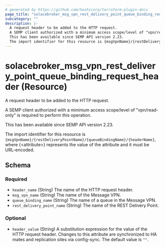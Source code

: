 ```yaml
---
# generated by https://github.com/hashicorp/terraform-plugin-docs
page_title: "solacebroker_msg_vpn_rest_delivery_point_queue_binding_request_header Resource - solacebroker"
subcategory: ""
description: |-
  A request header to be added to the HTTP request.
  A SEMP client authorized with a minimum access scope/level of "vpn/read-only" is required to perform this operation.
  This has been available since SEMP API version 2.23.
  The import identifier for this resource is {msgVpnName}/{restDeliveryPointName}/{queueBindingName}/{headerName}, where {&lt;attribute&gt;} represents the value of the attribute and it must be URL-encoded.
---
```


# solacebroker_msg_vpn_rest_delivery_point_queue_binding_request_header (Resource)

A request header to be added to the HTTP request.



A SEMP client authorized with a minimum access scope/level of "vpn/read-only" is required to perform this operation.

This has been available since SEMP API version 2.23.

The import identifier for this resource is `{msgVpnName}/{restDeliveryPointName}/{queueBindingName}/{headerName}`, where {&lt;attribute&gt;} represents the value of the attribute and it must be URL-encoded.



<!-- schema generated by tfplugindocs -->
## Schema

### Required

- `header_name` (String) The name of the HTTP request header.
- `msg_vpn_name` (String) The name of the Message VPN.
- `queue_binding_name` (String) The name of a queue in the Message VPN.
- `rest_delivery_point_name` (String) The name of the REST Delivery Point.

### Optional

- `header_value` (String) A substitution expression for the value of the HTTP request header. Changes to this attribute are synchronized to HA mates and replication sites via config-sync. The default value is `""`.
